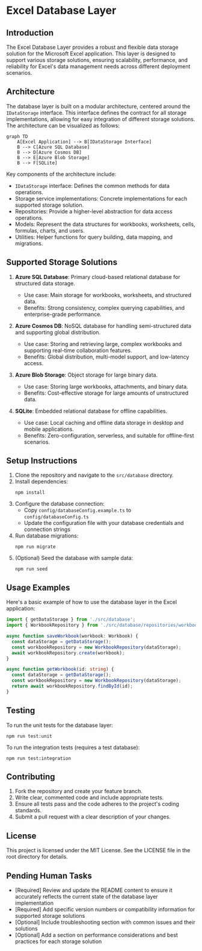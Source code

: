 # Excel Database Layer

## Introduction

The Excel Database Layer provides a robust and flexible data storage solution for the Microsoft Excel application. This layer is designed to support various storage solutions, ensuring scalability, performance, and reliability for Excel's data management needs across different deployment scenarios.

## Architecture

The database layer is built on a modular architecture, centered around the `IDataStorage` interface. This interface defines the contract for all storage implementations, allowing for easy integration of different storage solutions. The architecture can be visualized as follows:

```mermaid
graph TD
    A[Excel Application] --> B[IDataStorage Interface]
    B --> C[Azure SQL Database]
    B --> D[Azure Cosmos DB]
    B --> E[Azure Blob Storage]
    B --> F[SQLite]
```

Key components of the architecture include:

- `IDataStorage` interface: Defines the common methods for data operations.
- Storage service implementations: Concrete implementations for each supported storage solution.
- Repositories: Provide a higher-level abstraction for data access operations.
- Models: Represent the data structures for workbooks, worksheets, cells, formulas, charts, and users.
- Utilities: Helper functions for query building, data mapping, and migrations.

## Supported Storage Solutions

1. **Azure SQL Database**: Primary cloud-based relational database for structured data storage.
   - Use case: Main storage for workbooks, worksheets, and structured data.
   - Benefits: Strong consistency, complex querying capabilities, and enterprise-grade performance.

2. **Azure Cosmos DB**: NoSQL database for handling semi-structured data and supporting global distribution.
   - Use case: Storing and retrieving large, complex workbooks and supporting real-time collaboration features.
   - Benefits: Global distribution, multi-model support, and low-latency access.

3. **Azure Blob Storage**: Object storage for large binary data.
   - Use case: Storing large workbooks, attachments, and binary data.
   - Benefits: Cost-effective storage for large amounts of unstructured data.

4. **SQLite**: Embedded relational database for offline capabilities.
   - Use case: Local caching and offline data storage in desktop and mobile applications.
   - Benefits: Zero-configuration, serverless, and suitable for offline-first scenarios.

## Setup Instructions

1. Clone the repository and navigate to the `src/database` directory.
2. Install dependencies:
   ```
   npm install
   ```
3. Configure the database connection:
   - Copy `config/databaseConfig.example.ts` to `config/databaseConfig.ts`
   - Update the configuration file with your database credentials and connection strings
4. Run database migrations:
   ```
   npm run migrate
   ```
5. (Optional) Seed the database with sample data:
   ```
   npm run seed
   ```

## Usage Examples

Here's a basic example of how to use the database layer in the Excel application:

```typescript
import { getDataStorage } from './src/database';
import { WorkbookRepository } from './src/database/repositories/workbookRepository';

async function saveWorkbook(workbook: Workbook) {
  const dataStorage = getDataStorage();
  const workbookRepository = new WorkbookRepository(dataStorage);
  await workbookRepository.create(workbook);
}

async function getWorkbook(id: string) {
  const dataStorage = getDataStorage();
  const workbookRepository = new WorkbookRepository(dataStorage);
  return await workbookRepository.findById(id);
}
```

## Testing

To run the unit tests for the database layer:

```
npm run test:unit
```

To run the integration tests (requires a test database):

```
npm run test:integration
```

## Contributing

1. Fork the repository and create your feature branch.
2. Write clear, commented code and include appropriate tests.
3. Ensure all tests pass and the code adheres to the project's coding standards.
4. Submit a pull request with a clear description of your changes.

## License

This project is licensed under the MIT License. See the LICENSE file in the root directory for details.

## Pending Human Tasks

- [Required] Review and update the README content to ensure it accurately reflects the current state of the database layer implementation
- [Required] Add specific version numbers or compatibility information for supported storage solutions
- [Optional] Include troubleshooting section with common issues and their solutions
- [Optional] Add a section on performance considerations and best practices for each storage solution